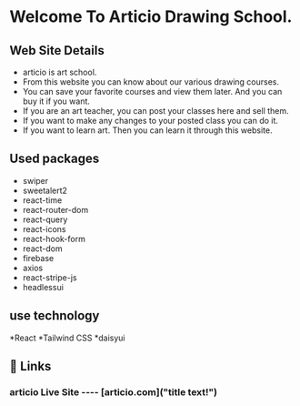 # Welcome To Articio Drawing School.
## Web Site Details

* articio is art school.
* From this website you can know about our various drawing courses.
* You can save your favorite courses and view them later. And you can buy it if you want.
* If you are an art teacher, you can post your classes here and sell them.
* If you want to make any changes to your posted class you can do it.
* If you want to learn art. Then you can learn it through this website.

## Used packages
* swiper
* sweetalert2
* react-time
* react-router-dom
* react-query
* react-icons
* react-hook-form
* react-dom
* firebase
* axios
* react-stripe-js
* headlessui


## use technology
*React
*Tailwind CSS
*daisyui

## 🔗 Links
### articio Live Site ---- [articio.com]("title text!")